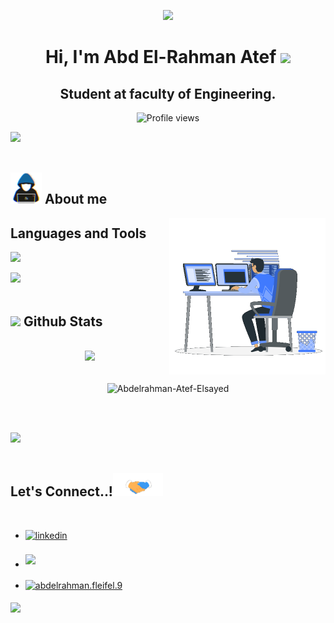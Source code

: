 <p align="center">
  <img style="width:8rem; height:auto" src="https://cdn.dribbble.com/users/1787323/screenshots/10091971/media/d43c019bfeff34be8816481e843ea8c1.png"/>
</p>

<h1 align="center">Hi, I'm Abd El-Rahman Atef <img width="30px" src="https://raw.githubusercontent.com/iampavangandhi/iampavangandhi/master/gifs/Hi.gif"></h1>

<h2 font-size="20" align="center">Student at faculty of Engineering.</h2>

<div align="center">
    <img src="https://komarev.com/ghpvc/?username=Abdelrahman-Atef-Elsayed" alt="Profile views" />
</div>


<img src="https://user-images.githubusercontent.com/73097560/115834477-dbab4500-a447-11eb-908a-139a6edaec5c.gif"><br><br>


## <picture><img src = "https://github.com/0xAbdulKhalid/0xAbdulKhalid/raw/main/assets/mdImages/about_me.gif" width = 50px></picture> **About me**

<picture> <img align="right" src="https://github.com/0xAbdulKhalid/0xAbdulKhalid/raw/main/assets/mdImages/Right_Side.gif" width = 250px></picture>

<!--  - **Languages**:
    
    ![C](https://img.shields.io/badge/C%20-%232370ED.svg?style=for-the-badge&logo=c&logoColor=white)
    ![C++](https://img.shields.io/badge/C++%20-%2300599C.svg?style=for-the-badge&logo=c%2B%2B&logoColor=white)
    ![Python](https://img.shields.io/badge/Python%20-%2314354C.svg?style=for-the-badge&logo=python&logoColor=white)
    <a href="https://www.java.com" target="_blank"> 
      <img src="https://img.shields.io/badge/Java-007396.svg?style=for-the-badge&logo=java&logoColor=white" 
        alt="java"/> 
    
 - **Front-End Development**:

   ![HTML5](https://img.shields.io/badge/HTML5%20-%23E34F26.svg?style=for-the-badge&logo=html5&logoColor=white)
   ![CSS3](https://img.shields.io/badge/CSS%20-%231572B6.svg?style=for-the-badge&logo=css3&logoColor=white)
   ![JavaScript](https://img.shields.io/badge/JavaScript%20-%23F7DF1E.svg?style=for-the-badge&logo=javascript&logoColor=black)
   
 - **Softwares and Tools**:

    ![Git](https://img.shields.io/badge/git-%23F05033.svg?style=for-the-badge&logo=git&logoColor=white)
    ![GitHub](https://img.shields.io/badge/github-%23121011.svg?style=for-the-badge&logo=github&logoColor=white)
    ![Linux](https://img.shields.io/badge/Linux-FCC624?style=for-the-badge&logo=linux&logoColor=black)  -->
    
## **Languages and Tools**

<p align="left">
    <a href="https://github.com/Abdelrahman-Atef-Elsayed">
    	<img src="https://skillicons.dev/icons?i=c,cpp,java,py,html,css,js,bootstrap,postman,nodejs,express,mongodb,mysql,git,github,docker,tensorflow,pytorch,linux,vscode,eclipse,atom,idea,azure&theme=dark&perline=8" />
    </a>

<img src="https://user-images.githubusercontent.com/73097560/115834477-dbab4500-a447-11eb-908a-139a6edaec5c.gif"><br><br>

	
## <img src="https://media.giphy.com/media/iY8CRBdQXODJSCERIr/giphy.gif" width="35"><b> Github Stats </b>
<br>

<div align="center">
	<a href="https://github.com/Abdelrahman-Atef-Elsayed">
	  <img src="https://github-readme-stats.vercel.app/api?username=Abdelrahman-Atef-Elsayed&include_all_commits=true&count_private=true&show_icons=true&line_height=20&title_color=7A7ADB&icon_color=2234AE&text_color=D3D3D3&bg_color=0,000000,130F40" width="450"/>
	</a>
</div>

<br>	
	
<div align="center">
	<p><img align="center" src="https://github-readme-stats.vercel.app/api/top-langs?username=Abdelrahman-Atef-Elsayed&show_icons=true&locale=en&layout=compact" alt="Abdelrahman-Atef-Elsayed" width="450"/></p>
</div>

<br>
<br>
	
<img src="https://user-images.githubusercontent.com/73097560/115834477-dbab4500-a447-11eb-908a-139a6edaec5c.gif"><br><br>

	
## <b> Let's Connect..!</b><img src="https://github.com/0xAbdulKhalid/0xAbdulKhalid/raw/main/assets/mdImages/handshake.gif" width ="80">
<br>
<div align='left'>

<ul>

<li>
	<a href="https://www.linkedin.com/in/abd-el-rahman-atef-a711031a8/" target="_blank">
	<img src="https://img.shields.io/badge/linkedin:  Abd_ElRahman_Atef-%2300acee.svg?color=405DE6&style=for-the-badge&logo=linkedin&logoColor=white" alt=linkedin style="margin-bottom: 5px;"/>
	</a>
</li>

<br>

<li>
	<a href="mailto:bodyatef253@gmail.com" target="_blank">
	<img src="https://img.shields.io/badge/gmail:  Abd_ElRahman_Atef-%23EA4335.svg?style=for-the-badge&logo=gmail&logoColor=white" t=mail style="margin-bottom: 5px;" />
	</a>
</li>

<br>

<li>
	<a href="https://web.facebook.com/abdelrahman.fleifel.9" target="_blank">
		<img src="https://img.shields.io/badge/facebook:  Abd_ElRahman_Atef-%2300acee.svg?color=405DE6&style=for-the-badge&logo=facebook&logoColor=white" alt="abdelrahman.fleifel.9" style="margin-bottom: 5px;" />
	</a>
</li>
	
</ul>
</div>
 
<img src="https://user-images.githubusercontent.com/73097560/115834477-dbab4500-a447-11eb-908a-139a6edaec5c.gif"><br><br>
